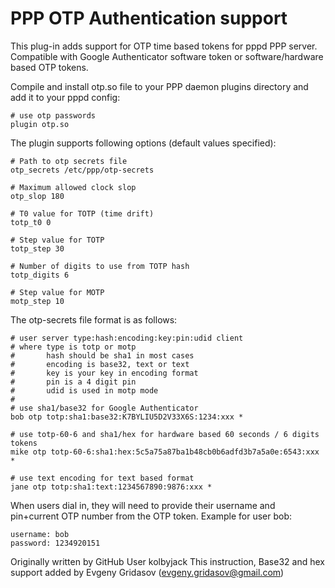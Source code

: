 PPP OTP Authentication support
=================================

This plug-in adds support for OTP time based tokens for pppd PPP server.
Compatible with Google Authenticator software token or software/hardware based OTP tokens.

Compile and install otp.so file to your PPP daemon plugins directory and add it to your pppd config:

    # use otp passwords
    plugin otp.so

The plugin supports following options (default values specified):

    # Path to otp secrets file
    otp_secrets /etc/ppp/otp-secrets
    
    # Maximum allowed clock slop
    otp_slop 180
    
    # T0 value for TOTP (time drift)
    totp_t0 0
    
    # Step value for TOTP
    totp_step 30
    
    # Number of digits to use from TOTP hash
    totp_digits 6
    
    # Step value for MOTP 
    motp_step 10

The otp-secrets file format is as follows:

    # user server type:hash:encoding:key:pin:udid client
    # where type is totp or motp
    #       hash should be sha1 in most cases
    #       encoding is base32, text or text
    #       key is your key in encoding format
    #       pin is a 4 digit pin
    #       udid is used in motp mode
    #
    # use sha1/base32 for Google Authenticator
    bob otp totp:sha1:base32:K7BYLIU5D2V33X6S:1234:xxx *

    # use totp-60-6 and sha1/hex for hardware based 60 seconds / 6 digits tokens
    mike otp totp-60-6:sha1:hex:5c5a75a87ba1b48cb0b6adfd3b7a5a0e:6543:xxx *
    
    # use text encoding for text based format
    jane otp totp:sha1:text:1234567890:9876:xxx *
    
When users dial in, they will need to provide their username and pin+current OTP number from the OTP token. Example for user bob:

    username: bob
    password: 1234920151

Originally written by GitHub User kolbyjack
This instruction, Base32 and hex support added by Evgeny Gridasov (evgeny.gridasov@gmail.com) 

